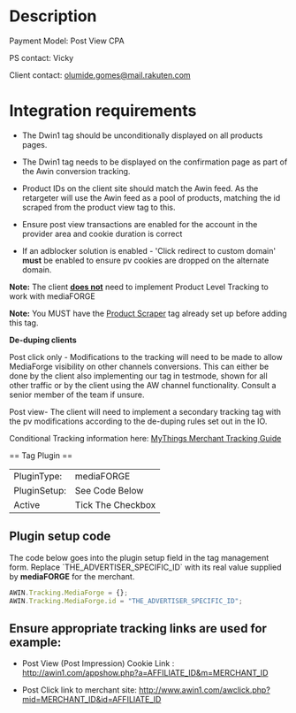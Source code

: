 
# Description

Payment Model: Post View CPA

PS contact: Vicky

Client contact: olumide.gomes@mail.rakuten.com

# Integration requirements

- The Dwin1 tag should be unconditionally displayed on all products
  pages.

<!-- -->

- The Dwin1 tag needs to be displayed on the confirmation page as part
  of the Awin conversion tracking.

<!-- -->

- Product IDs on the client site should match the Awin feed. As the
  retargeter will use the Awin feed as a pool of products, matching the
  id scraped from the product view tag to this.

<!-- -->

- Ensure post view transactions are enabled for the account in the
  provider area and cookie duration is correct

<!-- -->

- If an adblocker solution is enabled - 'Click redirect to custom
  domain' **must** be enabled to ensure pv cookies are dropped on the
  alternate domain.


**Note:** The client <u>**does not**</u> need to implement Product Level
Tracking to work with mediaFORGE

**Note:** You MUST have the [Product
Scraper](Staff:Product_Scraper "wikilink") tag already set up before
adding this tag.

**De-duping clients**

Post click only - Modifications to the tracking will need to be made to
allow MediaForge visibility on other channels conversions. This can
either be done by the client also implementing our tag in testmode,
shown for all other traffic or by the client using the AW channel
functionality. Consult a senior member of the team if unsure.

Post view- The client will need to implement a secondary tracking tag
with the pv modifications according to the de-duping rules set out in
the IO.

Conditional Tracking information here: [MyThings Merchant Tracking
Guide](Staff:MyThings_Merchant_Tracking_Guide "wikilink")


== Tag Plugin ==

|              |                   |
|--------------|-------------------|
| PluginType:  | mediaFORGE        |
| PluginSetup: | See Code Below    |
| Active       | Tick The Checkbox |

## Plugin setup code

The code below goes into the plugin setup field in the tag management
form. Replace \`THE_ADVERTISER_SPECIFIC_ID\` with its real value
supplied by **mediaFORGE** for the merchant.


``` javascript
AWIN.Tracking.MediaForge = {};
AWIN.Tracking.MediaForge.id = "THE_ADVERTISER_SPECIFIC_ID";
```




## Ensure appropriate tracking links are used for example:

- Post View (Post Impression) Cookie Link :
  <http://awin1.com/appshow.php?a=AFFILIATE_ID&m=MERCHANT_ID>

<!-- -->

- Post Click link to merchant site:
  <http://www.awin1.com/awclick.php?mid=MERCHANT_ID&id=AFFILIATE_ID>